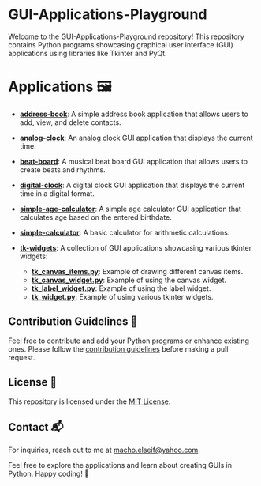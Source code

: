 # GUI-Applications-Playground

Welcome to the GUI-Applications-Playground repository! This repository contains Python programs showcasing graphical user interface (GUI) applications using libraries like Tkinter and PyQt.


# Applications 🖼️

- [**address-book**](address-book/): A simple address book application that allows users to add, view, and delete contacts.
  
- [**analog-clock**](analog-clock/): An analog clock GUI application that displays the current time.

- [**beat-board**](beat-board/): A musical beat board GUI application that allows users to create beats and rhythms.

- [**digital-clock**](digital-clock/): A digital clock GUI application that displays the current time in a digital format.

- [**simple-age-calculator**](simple-age-calculator/): A simple age calculator GUI application that calculates age based on the entered birthdate.

- [**simple-calculator**](simple-calculator/): A basic calculator for arithmetic calculations.

- [**tk-widgets**](tk-widgets/): A collection of GUI applications showcasing various tkinter widgets:
  - [**tk_canvas_items.py**](tk-widgets/tk_canvas_items.py): Example of drawing different canvas items.
  - [**tk_canvas_widget.py**](tk-widgets/tk_canvas_widget.py): Example of using the canvas widget.
  - [**tk_label_widget.py**](tk-widgets/tk_label_widget.py): Example of using the label widget.
  - [**tk_widget.py**](tk-widgets/tk_widget.py): Example of using various tkinter widgets.

## Contribution Guidelines 🌟
Feel free to contribute and add your Python programs or enhance existing ones. Please follow the [contribution guidelines](CONTRIBUTING.md) before making a pull request.

## License 📝

This repository is licensed under the [MIT License](LICENSE).

## Contact 📬

For inquiries, reach out to me at macho.elseif@yahoo.com.

Feel free to explore the applications and learn about creating GUIs in Python. Happy coding! 🎨